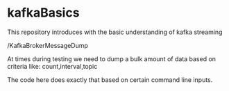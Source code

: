 # kafkaBasics
This repository introduces with the basic understanding of kafka streaming

/KafkaBrokerMessageDump 

At times during testing we need to dump a bulk amount of data based on criteria like:
count,interval,topic

The code here does exactly that based on certain command line inputs.